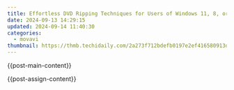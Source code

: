 ```yaml
---
title: Effortless DVD Ripping Techniques for Users of Windows 11, 8, or 7 and macOS - A Step-by-Step Tutorial
date: 2024-09-13 14:29:15
updated: 2024-09-14 11:40:30
categories:
  - movavi
thumbnail: https://thmb.techidaily.com/2a273f712bdefb0197e2ef416580913d5bec78575d87e3ac43019d84028be930.jpg
---
```


{{post-main-content}}

<ins class="adsbygoogle"
     style="display:block"
     data-ad-format="autorelaxed"
     data-ad-client="ca-pub-7571918770474297"
     data-ad-slot="1223367746"></ins>

{{post-assign-content}}

<ins class="adsbygoogle"
     style="display:block"
     data-ad-client="ca-pub-7571918770474297"
     data-ad-slot="8358498916"
     data-ad-format="auto"
     data-full-width-responsive="true"></ins>
